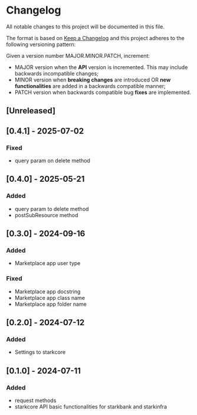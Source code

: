 # Changelog

All notable changes to this project will be documented in this file.

The format is based on [Keep a Changelog](https://keepachangelog.com/en/1.0.0/)
and this project adheres to the following versioning pattern:

Given a version number MAJOR.MINOR.PATCH, increment:

- MAJOR version when the **API** version is incremented. This may include backwards incompatible changes;
- MINOR version when **breaking changes** are introduced OR **new functionalities** are added in a backwards compatible manner;
- PATCH version when backwards compatible bug **fixes** are implemented.


## [Unreleased]

## [0.4.1] - 2025-07-02
### Fixed
- query param on delete method

## [0.4.0] - 2025-05-21
### Added
- query param to delete method
- postSubResource method

## [0.3.0] - 2024-09-16
### Added
- Marketplace app user type
### Fixed
- Marketplace app docstring
- Marketplace app class name
- Marketplace app folder name

## [0.2.0] - 2024-07-12
### Added
- Settings to starkcore

## [0.1.0] - 2024-07-11
### Added 
- request methods
- starkcore API basic functionalities for starkbank and starkinfra
